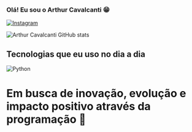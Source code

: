 
### Olá! Eu sou o Arthur Cavalcanti 😁

[![Instagram](https://img.shields.io/badge/Instagram-E4405F?style=for-the-badge&logo=instagram&logoColor=white)](https://instagram.com/arthur_felipe_a.c/)

![Arthur Cavalcanti GitHub stats](https://github-readme-stats.vercel.app/api?username=Arthur-Cavalcanti-dev&show_icons=true&theme=radical)

## Tecnologias que eu uso no dia a dia

![Python](https://img.shields.io/badge/Python-3776AB?style=for-the-badge&logo=python&logoColor=white)

# Em busca de inovação, evolução e impacto positivo através da programação 🌟

